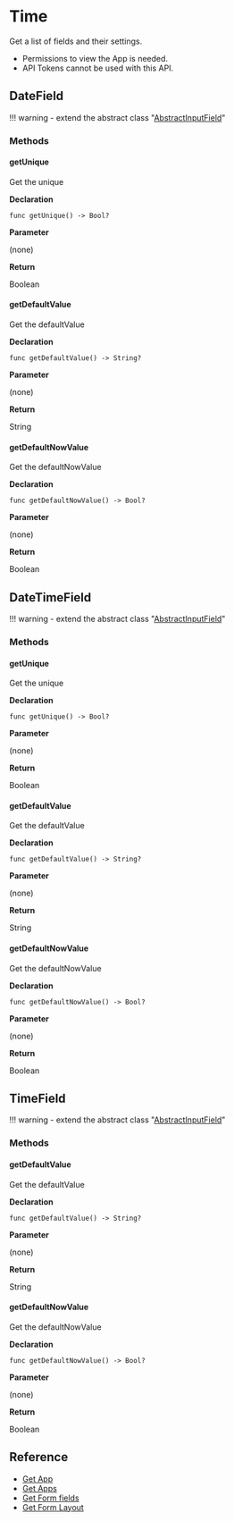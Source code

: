 # Time

Get a list of fields and their settings.

- Permissions to view the App is needed.
- API Tokens cannot be used with this API.

## DateField

!!! warning
    - extend the abstract class  "[AbstractInputField](../form-fields-input/#abstractinputfield)"

### Methods

#### getUnique

Get the unique

**Declaration**

```
func getUnique() -> Bool?
```

**Parameter**

(none)

**Return**

Boolean

#### getDefaultValue

Get the defaultValue

**Declaration**

```
func getDefaultValue() -> String?
```

**Parameter**

(none)

**Return**

String

#### getDefaultNowValue

Get the defaultNowValue

**Declaration**

```
func getDefaultNowValue() -> Bool?
```

**Parameter**

(none)

**Return**

Boolean

## DateTimeField

!!! warning
    - extend the abstract class  "[AbstractInputField](../form-fields-input/#abstractinputfield)"

### Methods

#### getUnique

Get the unique

**Declaration**

```
func getUnique() -> Bool?
```

**Parameter**

(none)

**Return**

Boolean

#### getDefaultValue

Get the defaultValue

**Declaration**

```
func getDefaultValue() -> String?
```

**Parameter**

(none)

**Return**

String

#### getDefaultNowValue

Get the defaultNowValue

**Declaration**

```
func getDefaultNowValue() -> Bool?
```

**Parameter**

(none)

**Return**

Boolean

## TimeField

!!! warning
    - extend the abstract class  "[AbstractInputField](../form-fields-input/#abstractinputfield)"

### Methods

#### getDefaultValue

Get the defaultValue

**Declaration**

```
func getDefaultValue() -> String?
```

**Parameter**

(none)

**Return**

String

#### getDefaultNowValue

Get the defaultNowValue

**Declaration**

```
func getDefaultNowValue() -> Bool?
```

**Parameter**

(none)

**Return**

Boolean

## Reference

- [Get App](https://developer.kintone.io/hc/en-us/articles/212494888)
- [Get Apps](https://developer.kintone.io/hc/en-us/articles/115005336727)
- [Get Form fields](https://developer.kintone.io/hc/en-us/articles/115005509288)
- [Get Form Layout](https://developer.kintone.io/hc/en-us/articles/115005509068)